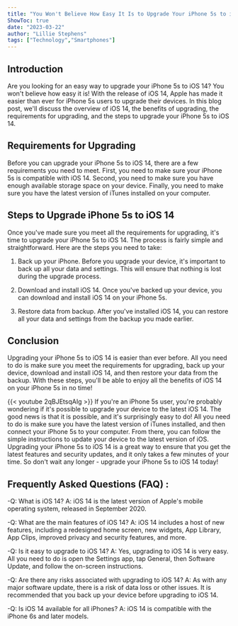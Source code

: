 ```yaml
---
title: "You Won't Believe How Easy It Is to Upgrade Your iPhone 5s to iOS 14!"
ShowToc: true 
date: "2023-03-22"
author: "Lillie Stephens" 
tags: ["Technology","Smartphones"]
---
```

## Introduction

Are you looking for an easy way to upgrade your iPhone 5s to iOS 14? You won't believe how easy it is! With the release of iOS 14, Apple has made it easier than ever for iPhone 5s users to upgrade their devices. In this blog post, we'll discuss the overview of iOS 14, the benefits of upgrading, the requirements for upgrading, and the steps to upgrade your iPhone 5s to iOS 14.

## Requirements for Upgrading

Before you can upgrade your iPhone 5s to iOS 14, there are a few requirements you need to meet. First, you need to make sure your iPhone 5s is compatible with iOS 14. Second, you need to make sure you have enough available storage space on your device. Finally, you need to make sure you have the latest version of iTunes installed on your computer.

## Steps to Upgrade iPhone 5s to iOS 14

Once you've made sure you meet all the requirements for upgrading, it's time to upgrade your iPhone 5s to iOS 14. The process is fairly simple and straightforward. Here are the steps you need to take:

1. Back up your iPhone. Before you upgrade your device, it's important to back up all your data and settings. This will ensure that nothing is lost during the upgrade process.

2. Download and install iOS 14. Once you've backed up your device, you can download and install iOS 14 on your iPhone 5s.

3. Restore data from backup. After you've installed iOS 14, you can restore all your data and settings from the backup you made earlier.

## Conclusion

Upgrading your iPhone 5s to iOS 14 is easier than ever before. All you need to do is make sure you meet the requirements for upgrading, back up your device, download and install iOS 14, and then restore your data from the backup. With these steps, you'll be able to enjoy all the benefits of iOS 14 on your iPhone 5s in no time!

{{< youtube 2qBJEtsqAIg >}} 
If you're an iPhone 5s user, you're probably wondering if it's possible to upgrade your device to the latest iOS 14. The good news is that it is possible, and it's surprisingly easy to do! All you need to do is make sure you have the latest version of iTunes installed, and then connect your iPhone 5s to your computer. From there, you can follow the simple instructions to update your device to the latest version of iOS. Upgrading your iPhone 5s to iOS 14 is a great way to ensure that you get the latest features and security updates, and it only takes a few minutes of your time. So don't wait any longer - upgrade your iPhone 5s to iOS 14 today!

## Frequently Asked Questions (FAQ) :
-Q: What is iOS 14?
A: iOS 14 is the latest version of Apple's mobile operating system, released in September 2020.

-Q: What are the main features of iOS 14?
A: iOS 14 includes a host of new features, including a redesigned home screen, new widgets, App Library, App Clips, improved privacy and security features, and more.

-Q: Is it easy to upgrade to iOS 14?
A: Yes, upgrading to iOS 14 is very easy. All you need to do is open the Settings app, tap General, then Software Update, and follow the on-screen instructions.

-Q: Are there any risks associated with upgrading to iOS 14?
A: As with any major software update, there is a risk of data loss or other issues. It is recommended that you back up your device before upgrading to iOS 14.

-Q: Is iOS 14 available for all iPhones?
A: iOS 14 is compatible with the iPhone 6s and later models.


